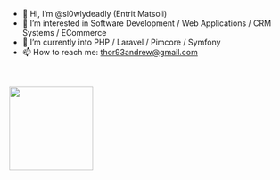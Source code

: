 - 👋 Hi, I’m @sl0wlydeadly (Entrit Matsoli)
- 👀 I’m interested in Software Development / Web Applications / CRM Systems / ECommerce
- 🌱 I’m currently into PHP / Laravel / Pimcore / Symfony
- 📫 How to reach me: thor93andrew@gmail.com

<!---
sl0wlydeadly/sl0wlydeadly is a ✨ special ✨ repository because its `README.md` (this file) appears on your GitHub profile.
You can click the Preview link to take a look at your changes.
--->

<br>
<br>

<div><img src="https://pimcore.com/academy/certificate-validation/badge/7GSF9UA4QEDV6PJ" width="150"></div>
